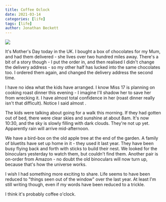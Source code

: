 ```yaml
---
title: Coffee Oclock
date: 2021-03-14
categories: [life]
tags: [life]
author: Jonathan Beckett
---
```


<img src="https://cdn.substack.com/image/fetch/h_600,c_limit,f_auto,q_auto:good,fl_progressive:steep/https%3A%2F%2Fbucketeer-e05bbc84-baa3-437e-9518-adb32be77984.s3.amazonaws.com%2Fpublic%2Fimages%2Fbb7a8465-cb5a-4615-b33a-9e3fecfaa647_1280x853.jpeg" />

It's Mother's Day today in the UK. I bought a box of chocolates for my Mum, and had them delivered - she lives over two hundred miles away. There's a bit of a story though - I put the order in, and then realised I didn't change the delivery address - so my other half has lucked into the same chocolates too. I ordered them again, and changed the delivery address the second time.

I have no idea what the kids have arranged. I know Miss 17 is planning on cooking roast dinner this evening - I imagine I'll shadow her to save her from wrecking it. I have almost total confidence in her (roast dinner really isn't that difficult). Notice I said almost .

The kids were talking about going for a walk this morning. If they had gotten out of bed, there were clear skies and sunshine at about 8am. It's now 10:30, and the sky is slowly filling with dark clouds. They're not up yet. Apparently rain will arrive mid-afternoon.

We have a bird-box on the old apple tree at the end of the garden. A family of bluetits have set up home in it - they used it last year. They have been busy flying back and forth with sticks to build their nest. We looked for the binoculars yesterday to watch them, but couldn't find them. Another pair is on-order from Amazon - no doubt the old binoculars will now turn up, because that's how the universe works.

I wish I had something more exciting to share. Life seems to have been reduced to "things seen out of the window" over the last year. At least I'm still writing though, even if my words have been reduced to a trickle.

I think it's probably coffee o'clock.